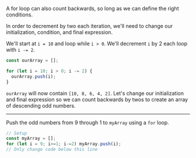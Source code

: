 A for loop can also count backwards, so long as we can define the right conditions.

In order to decrement by two each iteration, we'll need to change our initialization, condition, and final expression.

We'll start at `i = 10` and loop while `i > 0`. We'll decrement `i` by 2 each loop with `i -= 2`.

```jsx
const ourArray = [];

for (let i = 10; i > 0; i -= 2) {
  ourArray.push(i);
}
```

`ourArray` will now contain `[10, 8, 6, 4, 2]`.
 Let's change our initialization and final expression so we can count 
backwards by twos to create an array of descending odd numbers.

---

Push the odd numbers from 9 through 1 to `myArray` using a `for` loop.

```jsx
// Setup
const myArray = [];
for (let i = 9; i>=1; i-=2) myArray.push(i); 
// Only change code below this line
```
